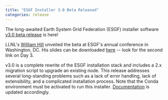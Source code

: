 ```yaml
---
title: "ESGF Installer 3.0 Beta Released"
categories: release
---
```


The long-awaited Earth System Grid Federation (ESGF) installer software [v3.0 beta release](https://github.com/ESGF/esgf-installer/releases/tag/v3.0b1) is here!

LLNL's [William Hill](https://github.com/William-Hill) unveiled the beta at ESGF's annual conference in Washington, DC. His slides can be downloaded [here](https://esgf.llnl.gov/2018-F2F.html) -- look for the second link on Day 3.

v3.0  is a complete rewrite of the ESGF installation stack and includes a 2.x migration script to upgrade an existing node. This release addresses several long-standing problems such as a lack of error handling, lack of extensibility, and a complicated installation process. Note that the Conda environment must be activated to run this installer. [Documentation](http://esgf.github.io/esgf-installer/
) is updated accordingly.
